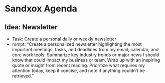 # Sandxox Agenda


## Idea: Newsletter

* Task: Create a
personal daily or
weekly newsletter
* rompt: “Create a personalized newsletter highlighting the most
important meetings, tasks, and deadlines from my email,
calendar, and core work tools. Summarize key industry trends or
major news I should know that could impact my business or
team. Wrap up with an inspiring quote or insight from recent
reading. Prioritize what requires my attention today, keep it
concise, and note if anything couldn’t be retrieved.”
